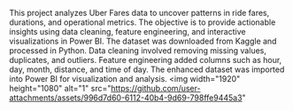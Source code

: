 This project analyzes Uber Fares data to uncover patterns in ride fares, durations, and operational metrics. The objective is to provide actionable insights using data cleaning, feature engineering, and interactive visualizations in Power BI.
The dataset was downloaded from Kaggle and processed in Python. Data cleaning involved removing missing values, duplicates, and outliers. Feature engineering added columns such as hour, day, month, distance, and time of day. The enhanced dataset was imported into Power BI for visualization and analysis.
<img width="1920" height="1080" alt="1" src="https://github.com/user-attachments/assets/996d7d60-6112-40b4-9d69-798ffe9445a3" 
  

